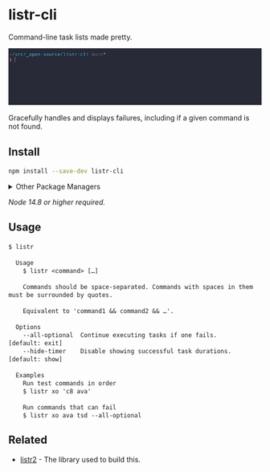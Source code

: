 # listr-cli

Command-line task lists made pretty.

<p align="center"><img src="media/demo.gif"></p>

Gracefully handles and displays failures, including if a given command is not found.

## Install

```sh
npm install --save-dev listr-cli
```

<details>
<summary>Other Package Managers</summary>

```sh
yarn add -D listr-cli
```
</details>

*Node 14.8 or higher required.*

## Usage

```
$ listr

  Usage
    $ listr <command> […]

    Commands should be space-separated. Commands with spaces in them must be surrounded by quotes.

    Equivalent to 'command1 && command2 && …'.

  Options
    --all-optional  Continue executing tasks if one fails.      [default: exit]
    --hide-timer    Disable showing successful task durations.  [default: show]

  Examples
    Run test commands in order
    $ listr xo 'c8 ava'

    Run commands that can fail
    $ listr xo ava tsd --all-optional
```

## Related

- [listr2](https://github.com/cenk1cenk2/listr2) - The library used to build this.
